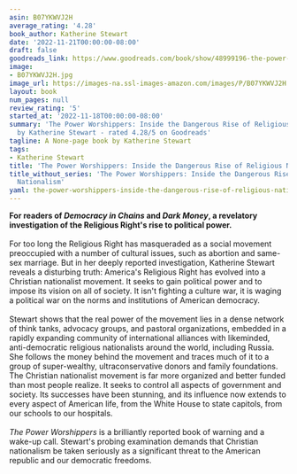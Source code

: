 ```yaml
---
asin: B07YKWVJ2H
average_rating: '4.28'
book_author: Katherine Stewart
date: '2022-11-21T00:00:00-08:00'
draft: false
goodreads_link: https://www.goodreads.com/book/show/48999196-the-power-worshippers
image:
- B07YKWVJ2H.jpg
image_url: https://images-na.ssl-images-amazon.com/images/P/B07YKWVJ2H.01._SCLZZZZZZZ.jpg
layout: book
num_pages: null
review_rating: '5'
started_at: '2022-11-18T00:00:00-08:00'
summary: 'The Power Worshippers: Inside the Dangerous Rise of Religious Nationalism
  by Katherine Stewart - rated 4.28/5 on Goodreads'
tagline: A None-page book by Katherine Stewart
tags:
- Katherine Stewart
title: 'The Power Worshippers: Inside the Dangerous Rise of Religious Nationalism'
title_without_series: 'The Power Worshippers: Inside the Dangerous Rise of Religious
  Nationalism'
yaml: the-power-worshippers-inside-the-dangerous-rise-of-religious-nationalism
---
```


<b>For readers of <i>Democracy in Chains</i> and <i>Dark Money</i>, a revelatory investigation of the Religious Right's rise to political power.</b><br /> <br />For too long the Religious Right has masqueraded as a social movement preoccupied with a number of cultural issues, such as abortion and same-sex marriage. But in her deeply reported investigation, Katherine Stewart reveals a disturbing truth: America's Religious Right has evolved into a Christian nationalist movement. It seeks to gain political power and to impose its vision on all of society. It isn't fighting a culture war, it is waging a political war on the norms and institutions of American democracy.<br /> <br />Stewart shows that the real power of the movement lies in a dense network of think tanks, advocacy groups, and pastoral organizations, embedded in a rapidly expanding community of international alliances with likeminded, anti-democratic religious nationalists around the world, including Russia. She follows the money behind the movement and traces much of it to a group of super-wealthy, ultraconservative donors and family foundations. The Christian nationalist movement is far more organized and better funded than most people realize. It seeks to control all aspects of government and society. Its successes have been stunning, and its influence now extends to every aspect of American life, from the White House to state capitols, from our schools to our hospitals.<br /><i> </i><br /><i>The Power Worshippers</i> is a brilliantly reported book of warning and a wake-up call. Stewart's probing examination demands that Christian nationalism be taken seriously as a significant threat to the American republic and our democratic freedoms.